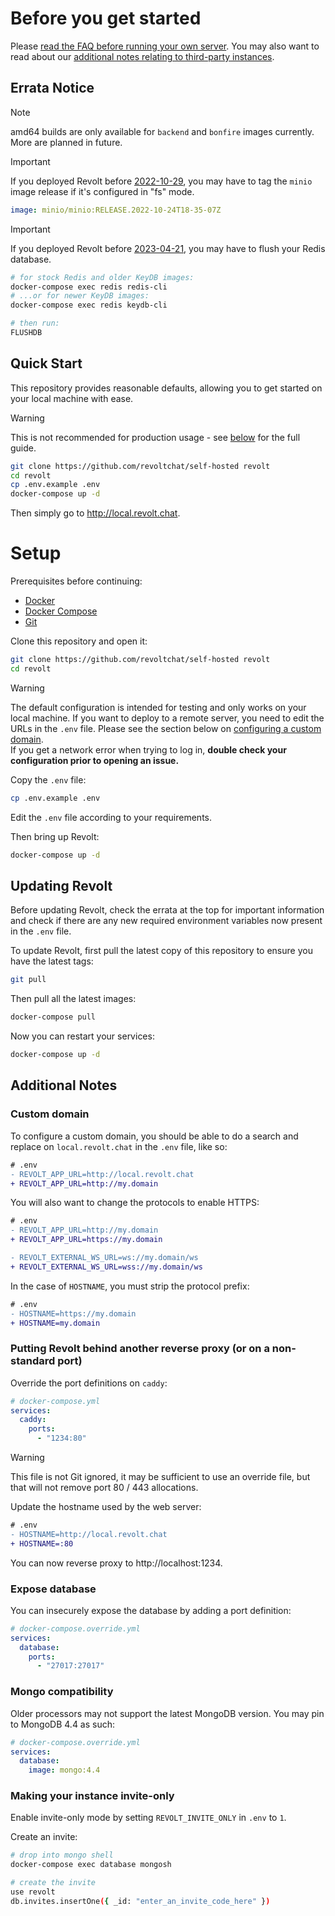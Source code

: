 # Before you get started

Please [read the FAQ before running your own server](https://developers.revolt.chat/faq/usage#guidelines-for-third-party-instances). You may also want to read about our [additional notes relating to third-party instances](https://developers.revolt.chat/faq/instances).

## Errata Notice

> [!NOTE]
> amd64 builds are only available for `backend` and `bonfire` images currently. More are planned in future.

> [!IMPORTANT]
> If you deployed Revolt before [2022-10-29](https://github.com/minio/docs/issues/624#issuecomment-1296608406), you may have to tag the `minio` image release if it's configured in "fs" mode.
> ```yml
> image: minio/minio:RELEASE.2022-10-24T18-35-07Z
> ```

> [!IMPORTANT]
> If you deployed Revolt before [2023-04-21](https://github.com/revoltchat/backend/commit/32542a822e3de0fc8cc7b29af46c54a9284ee2de), you may have to flush your Redis database.
> ```bash
> # for stock Redis and older KeyDB images:
> docker-compose exec redis redis-cli
> # ...or for newer KeyDB images:
> docker-compose exec redis keydb-cli
>
> # then run:
> FLUSHDB
> ```

## Quick Start

This repository provides reasonable defaults, allowing you to get started on your local machine with ease.

> [!WARNING]
> This is not recommended for production usage - see [below](#Setup) for the full guide.

```bash
git clone https://github.com/revoltchat/self-hosted revolt
cd revolt
cp .env.example .env
docker-compose up -d
```

Then simply go to http://local.revolt.chat.

# Setup

Prerequisites before continuing:

- [Docker](https://www.docker.com/)
- [Docker Compose](https://docs.docker.com/compose/)
- [Git](https://git-scm.com/)

Clone this repository and open it:
```bash
git clone https://github.com/revoltchat/self-hosted revolt
cd revolt
```

> [!WARNING]
> The default configuration is intended for testing and only works on your local machine. If you want to deploy to a remote server, you need to edit the URLs in the `.env` file. Please see the section below on [configuring a custom domain](#custom-domain). \
> If you get a network error when trying to log in, **double check your configuration prior to opening an issue.**

Copy the `.env` file:
```bash
cp .env.example .env
```

Edit the `.env` file according to your requirements.

Then bring up Revolt:
```bash
docker-compose up -d
```

## Updating Revolt

Before updating Revolt, check the errata at the top for important information and check if there are any new required environment variables now present in the `.env` file.

To update Revolt, first pull the latest copy of this repository to ensure you have the latest tags:
```bash
git pull
```

Then pull all the latest images:
```bash
docker-compose pull
```

Now you can restart your services:
```bash
docker-compose up -d
```

## Additional Notes

### Custom domain

To configure a custom domain, you should be able to do a search and replace on `local.revolt.chat` in the `.env` file, like so:
```diff
# .env
- REVOLT_APP_URL=http://local.revolt.chat
+ REVOLT_APP_URL=http://my.domain
```

You will also want to change the protocols to enable HTTPS:
```diff
# .env
- REVOLT_APP_URL=http://my.domain
+ REVOLT_APP_URL=https://my.domain

- REVOLT_EXTERNAL_WS_URL=ws://my.domain/ws
+ REVOLT_EXTERNAL_WS_URL=wss://my.domain/ws
```

In the case of `HOSTNAME`, you must strip the protocol prefix:
```diff
# .env
- HOSTNAME=https://my.domain
+ HOSTNAME=my.domain
```

### Putting Revolt behind another reverse proxy (or on a non-standard port)

Override the port definitions on `caddy`:
```yml
# docker-compose.yml
services:
  caddy:
    ports:
      - "1234:80"
```

> [!WARNING]
> This file is not Git ignored, it may be sufficient to use an override file, but that will not remove port 80 / 443 allocations.

Update the hostname used by the web server:
```diff
# .env
- HOSTNAME=http://local.revolt.chat
+ HOSTNAME=:80
```

You can now reverse proxy to http://localhost:1234.

### Expose database

You can insecurely expose the database by adding a port definition:
```yml
# docker-compose.override.yml
services:
  database:
    ports:
      - "27017:27017"
```

### Mongo compatibility

Older processors may not support the latest MongoDB version. You may pin to MongoDB 4.4 as such:
```yml
# docker-compose.override.yml
services:
  database:
    image: mongo:4.4
```

### Making your instance invite-only

Enable invite-only mode by setting `REVOLT_INVITE_ONLY` in `.env` to `1`.

Create an invite:
```bash
# drop into mongo shell
docker-compose exec database mongosh

# create the invite
use revolt
db.invites.insertOne({ _id: "enter_an_invite_code_here" })
```
